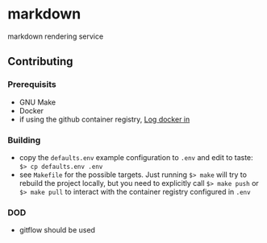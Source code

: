 # markdown
markdown rendering service

## Contributing

### Prerequisits

* GNU Make
* Docker
* if using the github container registry, [Log docker in](https://docs.github.com/en/packages/guides/pushing-and-pulling-docker-images)

### Building

* copy the ```defaults.env``` example configuration to ```.env``` and edit to taste: ```$> cp defaults.env .env```
* see ```Makefile``` for the possible targets. Just running ```$> make``` will try to rebuild the project locally, but you need to explicitly call ```$> make push``` or ```$> make pull``` to interact with the container registry configured in ```.env```

### DOD

* gitflow should be used

